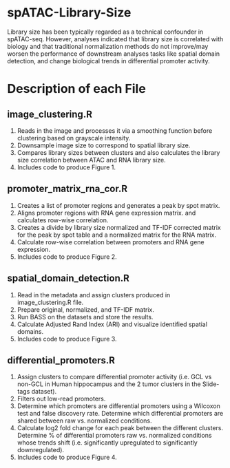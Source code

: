 # spATAC-Library-Size
Library size has been typically regarded as a technical confounder in spATAC-seq. However, analyses indicated that library size is correlated with biology and that traditional normalization methods do not improve/may worsen the performance of downstream analyses tasks like spatial domain detection, and change biological trends in differential promoter activity.


# Description of each File 
## image_clustering.R 
1. Reads in the image and processes it via a smoothing function before clustering based on grayscale intensity.
2. Downsample image size to correspond to spatial library size.
3. Compares library sizes between clusters and also calculates the library size correlation between ATAC and RNA library size.
4. Includes code to produce Figure 1.

## promoter_matrix_rna_cor.R
1. Creates a list of promoter regions and generates a peak by spot matrix.
2. Aligns promoter regions with RNA gene expression matrix. and calculates row-wise correlation.
3. Creates a divide by library size normalized and TF-IDF corrected matrix for the peak by spot table and a normalized matrix for the RNA matrix.
4. Calculate row-wise correlation between promoters and RNA gene expression.
5. Includes code to produce Figure 2.

## spatial_domain_detection.R
1. Read in the metadata and assign clusters produced in image_clustering.R file.
2. Prepare original, normalized, and TF-IDF matrix.
3. Run BASS on the datasets and store the results.
4. Calculate Adjusted Rand Index (ARI) and visualize identified spatial domains.
5. Includes code to produce Figure 3.

## differential_promoters.R
1. Assign clusters to compare differential promoter activity (i.e. GCL vs non-GCL in Human hippocampus and the 2 tumor clusters in the Slide-tags dataset).
2. Filters out low-read promoters.
3. Determine which promoters are differential promoters using a Wilcoxon test and false discovery rate. Determine which differential promoters are shared between raw vs. normalized conditions.
4. Calculate log2 fold change for each peak between the different clusters. Determine % of differential promoters raw vs. normalized conditions whose trends shift (i.e. significantly upregulated to significantly downregulated). 
5. Includes code to produce Figure 4.
